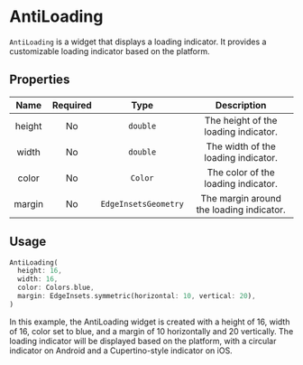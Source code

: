 # AntiLoading

`AntiLoading` is a widget that displays a loading indicator. It provides a customizable loading indicator based on the platform.

## Properties

|  Name  | Required |         Type         |               Description                |
| :----: | :------: | :------------------: | :--------------------------------------: |
| height |    No    |       `double`       |   The height of the loading indicator.   |
| width  |    No    |       `double`       |   The width of the loading indicator.    |
| color  |    No    |       `Color`        |   The color of the loading indicator.    |
| margin |    No    | `EdgeInsetsGeometry` | The margin around the loading indicator. |

## Usage

```dart
AntiLoading(
  height: 16,
  width: 16,
  color: Colors.blue,
  margin: EdgeInsets.symmetric(horizontal: 10, vertical: 20),
)
```

In this example, the AntiLoading widget is created with a height of 16, width of 16, color set to blue, and a margin of 10 horizontally and 20 vertically. The loading indicator will be displayed based on the platform, with a circular indicator on Android and a Cupertino-style indicator on iOS.
